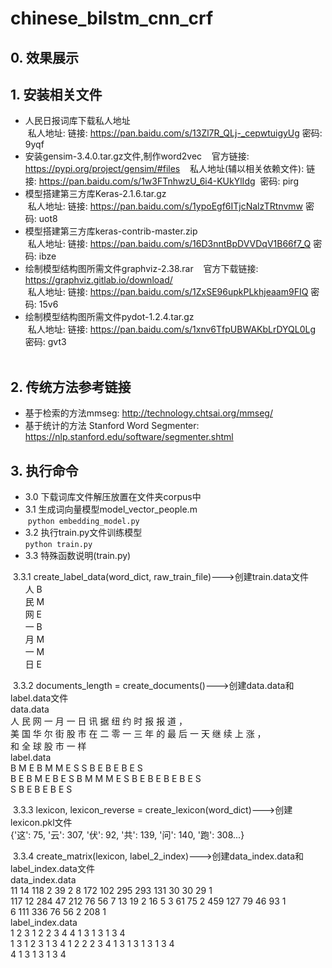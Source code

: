 # chinese_bilstm_cnn_crf

## 0. 效果展示  

## 1. 安装相关文件  
* 人民日报词库下载私人地址  
  私人地址: 链接: <https://pan.baidu.com/s/13Zl7R_QLj-_cepwtuigyUg> 密码: 9yqf  
* 安装gensim-3.4.0.tar.gz文件,制作word2vec  
  官方链接: <https://pypi.org/project/gensim/#files>  
  私人地址(辅以相关依赖文件): 链接: <https://pan.baidu.com/s/1w3FTnhwzU_6i4-KUkYlIdg>  密码: pirg  
* 模型搭建第三方库Keras-2.1.6.tar.gz  
  私人地址: 链接: <https://pan.baidu.com/s/1ypoEgf6ITjcNalzTRtnvmw> 密码: uot8  
* 模型搭建第三方库keras-contrib-master.zip  
  私人地址: 链接: <https://pan.baidu.com/s/16D3nntBpDVVDqV1B66f7_Q> 密码: ibze  
* 绘制模型结构图所需文件graphviz-2.38.rar  
  官方下载链接: <https://graphviz.gitlab.io/download/>  
  私人地址: 链接: <https://pan.baidu.com/s/1ZxSE96upkPLkhjeaam9FIQ> 密码: 15v6  
* 绘制模型结构图所需文件pydot-1.2.4.tar.gz  
  私人地址: 链接: <https://pan.baidu.com/s/1xnv6TfpUBWAKbLrDYQL0Lg> 密码: gvt3  
  
## 2. 传统方法参考链接  
* 基于检索的方法mmseg: <http://technology.chtsai.org/mmseg/>  
* 基于统计的方法 Stanford Word Segmenter: <https://nlp.stanford.edu/software/segmenter.shtml>  

## 3. 执行命令  
* 3.0 下载词库文件解压放置在文件夹corpus中  
* 3.1 生成词向量模型model_vector_people.m  
  `python embedding_model.py`  
* 3.2 执行train.py文件训练模型  
  `python train.py`  
* 3.3 特殊函数说明(train.py)  

  3.3.1 create_label_data(word_dict, raw_train_file)--->创建train.data文件  
&nbsp;&nbsp;&nbsp;&nbsp;&nbsp;&nbsp;人	B  
&nbsp;&nbsp;&nbsp;&nbsp;&nbsp;&nbsp;民	M  
&nbsp;&nbsp;&nbsp;&nbsp;&nbsp;&nbsp;网	E  
&nbsp;&nbsp;&nbsp;&nbsp;&nbsp;&nbsp;一	B  
&nbsp;&nbsp;&nbsp;&nbsp;&nbsp;&nbsp;月	M  
&nbsp;&nbsp;&nbsp;&nbsp;&nbsp;&nbsp;一	M  
&nbsp;&nbsp;&nbsp;&nbsp;&nbsp;&nbsp;日	E  
  
  3.3.2 documents_length = create_documents()--->创建data.data和label.data文件  
        data.data  
        人	民	网	一	月	一	日	讯	据	纽	约	时	报	报	道	，  
        美	国	华	尔	街	股	市	在	二	零	一	三	年	的	最	后	一	天	继	续	上	涨	，  
        和	全	球	股	市	一	样  
        label.data  
        B	M	E	B	M	M	E	S	S	B	E	B	E	B	E	S  
        B	E	B	M	E	B	E	S	B	M	M	M	E	S	B	E	B	E	B	E	B	E	S  
        S	B	E	B	E	B	E	S  
  
  3.3.3 lexicon, lexicon_reverse = create_lexicon(word_dict)--->创建lexicon.pkl文件  
        {'这': 75, '云': 307, '伏': 92, '共': 139, '问': 140, '跑': 308...}  
  
  3.3.4 create_matrix(lexicon, label_2_index)--->创建data_index.data和label_index.data文件  
        data_index.data  
        11	14	118	2	39	2	8	172	102	295	293	131	30	30	29	1  
        117	12	284	47	212	76	56	7	13	19	2	16	5	3	61	75	2	459	127	79	46	93	1  
        6	111	336	76	56	2	208	1  
        label_index.data  
        1	2	3	1	2	2	3	4	4	1	3	1	3	1	3	4  
        1	3	1	2	3	1	3	4	1	2	2	2	3	4	1	3	1	3	1	3	1	3	4  
        4	1	3	1	3	1	3	4  
  
